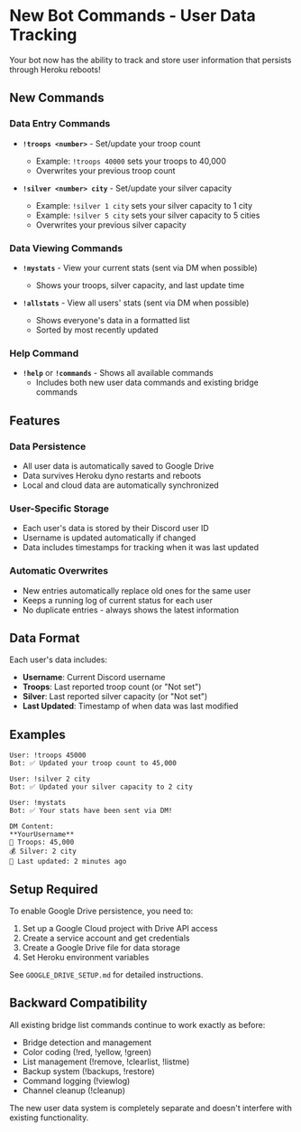 # New Bot Commands - User Data Tracking

Your bot now has the ability to track and store user information that persists through Heroku reboots!

## New Commands

### Data Entry Commands
- **`!troops <number>`** - Set/update your troop count
  - Example: `!troops 40000` sets your troops to 40,000
  - Overwrites your previous troop count

- **`!silver <number> city`** - Set/update your silver capacity
  - Example: `!silver 1 city` sets your silver capacity to 1 city
  - Example: `!silver 5 city` sets your silver capacity to 5 cities
  - Overwrites your previous silver capacity

### Data Viewing Commands
- **`!mystats`** - View your current stats (sent via DM when possible)
  - Shows your troops, silver capacity, and last update time

- **`!allstats`** - View all users' stats (sent via DM when possible)
  - Shows everyone's data in a formatted list
  - Sorted by most recently updated

### Help Command
- **`!help`** or **`!commands`** - Shows all available commands
  - Includes both new user data commands and existing bridge commands

## Features

### Data Persistence
- All user data is automatically saved to Google Drive
- Data survives Heroku dyno restarts and reboots
- Local and cloud data are automatically synchronized

### User-Specific Storage
- Each user's data is stored by their Discord user ID
- Username is updated automatically if changed
- Data includes timestamps for tracking when it was last updated

### Automatic Overwrites
- New entries automatically replace old ones for the same user
- Keeps a running log of current status for each user
- No duplicate entries - always shows the latest information

## Data Format

Each user's data includes:
- **Username**: Current Discord username
- **Troops**: Last reported troop count (or "Not set")
- **Silver**: Last reported silver capacity (or "Not set") 
- **Last Updated**: Timestamp of when data was last modified

## Examples

```
User: !troops 45000
Bot: ✅ Updated your troop count to 45,000

User: !silver 2 city  
Bot: ✅ Updated your silver capacity to 2 city

User: !mystats
Bot: ✅ Your stats have been sent via DM!

DM Content:
**YourUsername**
🏰 Troops: 45,000
💰 Silver: 2 city
📅 Last updated: 2 minutes ago
```

## Setup Required

To enable Google Drive persistence, you need to:
1. Set up a Google Cloud project with Drive API access
2. Create a service account and get credentials
3. Create a Google Drive file for data storage
4. Set Heroku environment variables

See `GOOGLE_DRIVE_SETUP.md` for detailed instructions.

## Backward Compatibility

All existing bridge list commands continue to work exactly as before:
- Bridge detection and management
- Color coding (!red, !yellow, !green)
- List management (!remove, !clearlist, !listme)
- Backup system (!backups, !restore)
- Command logging (!viewlog)
- Channel cleanup (!cleanup)

The new user data system is completely separate and doesn't interfere with existing functionality.